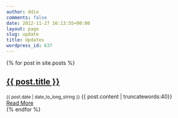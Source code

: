 ```yaml
---
author: ddie
comments: false
date: 2012-11-27 16:13:55+00:00
layout: page
slug: update
title: Updates
wordpress_id: 637
---
```


<div class="posts">
{% for post in site.posts %}
<article class="post">
<h1><a href="{{ site.baseurl }}{{ post.url }}">{{ post.title }}</a></h1>
<div class="entry">
<small>{{ post.date | date_to_long_string }}</small> {{ post.content | truncatewords:40}}
</div>
<a href="{{ site.baseurl }}{{ post.url }}" class="read-more">Read More</a>
</article>
{% endfor %}
</div>
